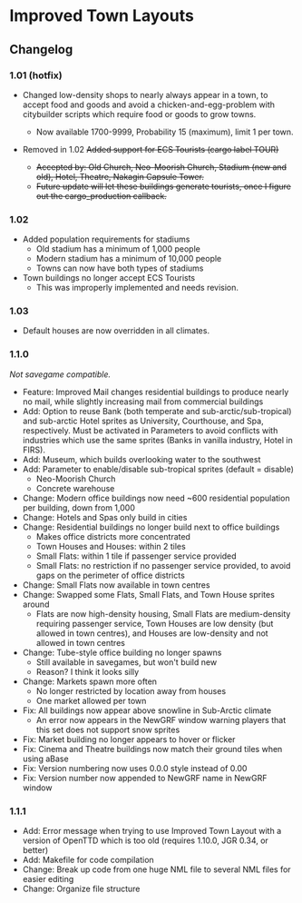 # Improved Town Layouts

## Changelog

### 1.01 (hotfix)
- Changed low-density shops to nearly always appear in a town, to accept food and goods and avoid a chicken-and-egg-problem with citybuilder scripts which require food or goods to grow towns.
  - Now available 1700-9999, Probability 15 (maximum), limit 1 per town.

- Removed in 1.02 ~~Added support for ECS Tourists (cargo label TOUR)~~
  - ~~Accepted by: Old Church, Neo-Moorish Church, Stadium (new and old), Hotel, Theatre, Nakagin Capsule Tower.~~
  - ~~Future update will let these buildings generate tourists, once I figure out the cargo_production callback.~~

### 1.02
- Added population requirements for stadiums
  - Old stadium has a minimum of 1,000 people
  - Modern stadium has a minimum of 10,000 people
  - Towns can now have both types of stadiums
- Town buildings no longer accept ECS Tourists
  - This was improperly implemented and needs revision.
 
### 1.03
- Default houses are now overridden in all climates.

### 1.1.0
*Not savegame compatible.*
- Feature: Improved Mail changes residential buildings to produce nearly no mail, while slightly increasing mail from commercial buildings
- Add: Option to reuse Bank (both temperate and sub-arctic/sub-tropical) and sub-arctic Hotel sprites as University, Courthouse, and Spa, respectively. Must be activated in Parameters to avoid conflicts with industries which use the same sprites (Banks in vanilla industry, Hotel in FIRS).
- Add: Museum, which builds overlooking water to the southwest
- Add: Parameter to enable/disable sub-tropical sprites (default = disable)
  - Neo-Moorish Church
  - Concrete warehouse
- Change: Modern office buildings now need ~600 residential population per building, down from 1,000
- Change: Hotels and Spas only build in cities
- Change: Residential buildings no longer build next to office buildings
  - Makes office districts more concentrated
  - Town Houses and Houses: within 2 tiles
  - Small Flats: within 1 tile if passenger service provided
  - Small Flats: no restriction if no passenger service provided, to avoid gaps on the perimeter of office districts
- Change: Small Flats now available in town centres
- Change: Swapped some Flats, Small Flats, and Town House sprites around
  - Flats are now high-density housing, Small Flats are medium-density requiring passenger service, Town Houses are low density (but allowed in town centres), and Houses are low-density and not allowed in town centres
- Change: Tube-style office building no longer spawns
  - Still available in savegames, but won't build new
  - Reason? I think it looks silly
- Change: Markets spawn more often
  - No longer restricted by location away from houses
  - One market allowed per town
- Fix: All buildings now appear above snowline in Sub-Arctic climate
  - An error now appears in the NewGRF window warning players that this set does not support snow sprites
- Fix: Market building no longer appears to hover or flicker
- Fix: Cinema and Theatre buildings now match their ground tiles when using aBase
- Fix: Version numbering now uses 0.0.0 style instead of 0.00
- Fix: Version number now appended to NewGRF name in NewGRF window

### 1.1.1
- Add: Error message when trying to use Improved Town Layout with a version of OpenTTD which is too old (requires 1.10.0, JGR 0.34, or better)
- Add: Makefile for code compilation
- Change: Break up code from one huge NML file to several NML files for easier editing
- Change: Organize file structure
